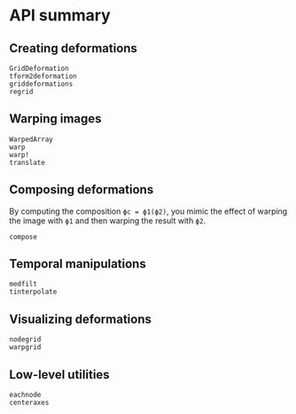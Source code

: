 # API summary

## Creating deformations

```@docs
GridDeformation
tform2deformation
griddeformations
regrid
```

## Warping images

```@docs
WarpedArray
warp
warp!
translate
```

## Composing deformations

By computing the composition `ϕc = ϕ1(ϕ2)`, you mimic the effect of warping the
image with `ϕ1` and then warping the result with `ϕ2`.

```@docs
compose
```

## Temporal manipulations

```@docs
medfilt
tinterpolate
```

## Visualizing deformations

```@docs
nodegrid
warpgrid
```

## Low-level utilities

```@docs
eachnode
centeraxes
```
